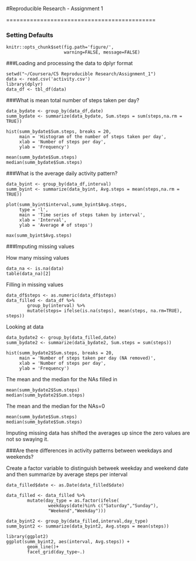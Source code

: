 #Reproducible Research - Assignment 1

============================================

### Setting Defaults
```{r global_options}
knitr::opts_chunk$set(fig.path='figure/',
                      warning=FALSE, message=FALSE)
```


###Loading and processing the data to dplyr format

```{r loadingdata}
setwd("~/Coursera/C5 Reproducible Research/Assignment_1")
data <- read.csv('activity.csv')
library(dplyr)
data_df <- tbl_df(data)
```

###What is mean total number of steps taken per day?

```{r meanstepsperday}
data_bydate <- group_by(data_df,date)
summ_bydate <- summarize(data_bydate, Sum.steps = sum(steps,na.rm = TRUE))

hist(summ_bydate$Sum.steps, breaks = 20,
     main = 'Histogram of the number of steps taken per day',
     xlab = 'Number of steps per day',
     ylab = 'Frequency')

mean(summ_bydate$Sum.steps)
median(summ_bydate$Sum.steps)
```

###What is the average daily activity pattern?

```{r averageperday}
data_byint <- group_by(data_df,interval)
summ_byint <- summarize(data_byint, Avg.steps = mean(steps,na.rm = TRUE))

plot(summ_byint$interval,summ_byint$Avg.steps,
     type = 'l',
     main = 'Time series of steps taken by interval',
     xlab = 'Interval',
     ylab = 'Average # of steps')

max(summ_byint$Avg.steps)
```

###Imputing missing values

How many missing values
```{r missingvalues}
data_na <- is.na(data)
table(data_na)[2]
```

Filling in missing values
```{r fillvalues}
data_df$steps <- as.numeric(data_df$steps)
data_filled <- data_df %>% 
        group_by(interval) %>% 
        mutate(steps= ifelse(is.na(steps), mean(steps, na.rm=TRUE), steps))
```

Looking at data
```{r summerizingdata}
data_bydate2 <- group_by(data_filled,date)
summ_bydate2 <- summarize(data_bydate2, Sum.steps = sum(steps))

hist(summ_bydate2$Sum.steps, breaks = 20,
     main = 'Number of steps taken per day (NA removed)',
     xlab = 'Number of steps per day',
     ylab = 'Frequency')
```

The mean and the median for the NAs filled in
```{r comparingaverages}
mean(summ_bydate2$Sum.steps)
median(summ_bydate2$Sum.steps)
```
The mean and the median for the NAs=0
```{r comparingaverages2}
mean(summ_bydate$Sum.steps)
median(summ_bydate$Sum.steps)
```
Imputing missing data has shifted the averages up since the zero values are not 
so swaying it. 

###Are there differences in activity patterns between weekdays and weekends?

Create a factor variable to distinguish betweek weekday and weekend date and 
then summarize by average steps per interval
```{r weekdays}
data_filled$date <- as.Date(data_filled$date)
        
data_filled <- data_filled %>% 
        mutate(day_type = as.factor(ifelse(
                weekdays(date)%in% c("Saturday","Sunday"),
                "Weekend","Weekday")))

data_byint2 <- group_by(data_filled,interval,day_type)
summ_byint2 <- summarize(data_byint2, Avg.steps = mean(steps))

library(ggplot2)
ggplot(summ_byint2, aes(interval, Avg.steps)) +
        geom_line()+
        facet_grid(day_type~.)
```








